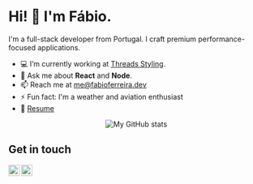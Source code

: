 # Hi! :wave: I'm Fábio.

I'm a full-stack developer from Portugal.
I craft premium performance-focused applications.

- :computer: I’m currently working at [Threads Styling](https://github.com/threadsstyling).
- :speech_balloon: Ask me about **React** and **Node**.
- :mailbox: Reach me at me@fabioferreira.dev
- ⚡ Fun fact: I'm a weather and aviation enthusiast
- :page_facing_up: [Resume](https://fabioferreira.dev/resume.pdf)

<p align="center">
  <img align="center" src="https://github-readme-stats.vercel.app/api?username=fabiofcferreira&theme=radical&show_icons=true&count_private=true&custom_title=My%20GitHub%20Stats" alt="My GitHub stats" />
</p>

## Get in touch
<a href="https://t.me/fabiofcferreira">
  <img align="left" alt="My Telegram" width="22px" src="https://cdn.jsdelivr.net/npm/simple-icons@v3/icons/telegram.svg" />
</a>

<a href="https://www.instagram.com/fabiofcferreira/">
  <img align="left" alt="My Instagram" width="22px" src="https://cdn.jsdelivr.net/npm/simple-icons@v3/icons/instagram.svg" />
</a>

